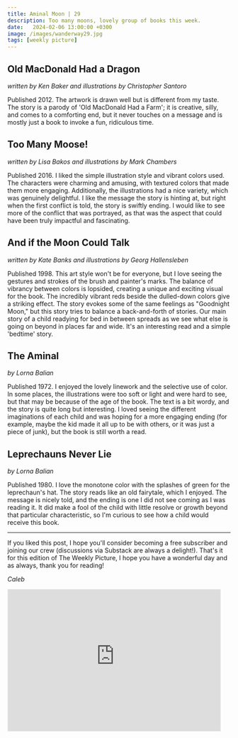 ```yaml
---
title: Aminal Moon | 29
description: Too many moons, lovely group of books this week.
date:   2024-02-06 13:00:00 +0300
image: /images/wanderway29.jpg
tags: [weekly picture]
---
```


## Old MacDonald Had a Dragon

*written by Ken Baker and illustrations by Christopher Santoro*

Published 2012. The artwork is drawn well but is different from my taste. The story is a parody of 'Old MacDonald Had a Farm'; it is creative, silly, and comes to a comforting end, but it never touches on a message and is mostly just a book to invoke a fun, ridiculous time.

## Too Many Moose!

*written by Lisa Bakos and illustrations by Mark Chambers*

Published 2016. I liked the simple illustration style and vibrant colors used. The characters were charming and amusing, with textured colors that made them more engaging. Additionally, the illustrations had a nice variety, which was genuinely delightful. I like the message the story is hinting at, but right when the first conflict is told, the story is swiftly ending. I would like to see more of the conflict that was portrayed, as that was the aspect that could have been truly impactful and fascinating.

## And if the Moon Could Talk

*written by Kate Banks and illustrations by Georg Hallensleben*

Published 1998. This art style won't be for everyone, but I love seeing the gestures and strokes of the brush and painter's marks. The balance of vibrancy between colors is lopsided, creating a unique and exciting visual for the book. The incredibly vibrant reds beside the dulled-down colors give a striking effect. The story evokes some of the same feelings as "Goodnight Moon," but this story tries to balance a back-and-forth of stories. Our main story of a child readying for bed in between spreads as we see what else is going on beyond in places far and wide. It's an interesting read and a simple 'bedtime' story. 

## The Aminal 

*by Lorna Balian*

Published 1972. I enjoyed the lovely linework and the selective use of color. In some places, the illustrations were too soft or light and were hard to see, but that may be because of the age of the book. The text is a bit wordy, and the story is quite long but interesting. I loved seeing the different imaginations of each child and was hoping for a more engaging ending (for example, maybe the kid made it all up to be with others, or it was just a piece of junk), but the book is still worth a read. 

## Leprechauns Never Lie

*by Lorna Balian*

Published 1980. I love the monotone color with the splashes of green for the leprechaun's hat. The story reads like an old fairytale, which I enjoyed. The message is nicely told, and the ending is one I did not see coming as I was reading it. It did make a fool of the child with little resolve or growth beyond that particular characteristic, so I'm curious to see how a child would receive this book. 

***

If you liked this post, I hope you'll consider becoming a free subscriber and joining our crew (discussions via Substack are always a delight!). That's it for this edition of The Weekly Picture, I hope you have a wonderful day and as always, thank you for reading!

*Caleb*
    
<iframe src="https://thewanderway.substack.com/embed" width="480" height="320" style="border:1px solid #EEE; background:white;" frameborder="0" scrolling="no"></iframe>
